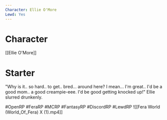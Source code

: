 ```yaml
---
Character: Ellie O'More
Lewd: Yes
---
```

# Character
[[Ellie O'More]]

# Starter
"Why is it.. so hard.. to get.. bred... around here? I mean... I'm great.. I'd be a good mom.. a good creampie-eee. I'd be good getting knocked up!" Ellie slurred drunkenly.

#OpenRP #FeraRP #MCRP #FantasyRP #DiscordRP #LewdRP
![[Fera World (World_Of_Fera)  X (1).mp4]]